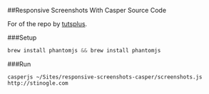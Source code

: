 ##Responsive Screenshots With Casper Source Code

For of the repo by [tutsplus](https://github.com/tutsplus/responsive-screenshots-casper).


###Setup
```js
brew install phantomjs && brew install phantomjs
```

###Run
```
casperjs ~/Sites/responsive-screenshots-casper/screenshots.js http://stinogle.com
```
